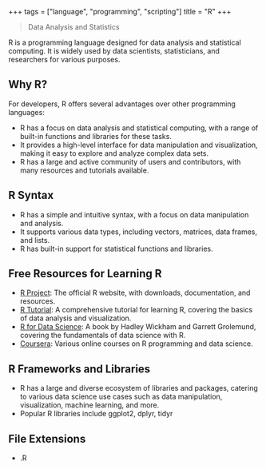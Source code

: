 +++
tags = ["language", "programming", "scripting"]
title = "R"
+++

> Data Analysis and Statistics


R is a programming language designed for data analysis and 
statistical computing. 
It is widely used by data scientists, statisticians, 
and researchers for various purposes.

## Why R?

For developers, R offers several advantages over other programming languages:

- R has a focus on data analysis and statistical computing, with a range of built-in functions and libraries for these tasks.
- It provides a high-level interface for data manipulation and visualization, making it easy to explore and analyze complex data sets.
- R has a large and active community of users and contributors, with many resources and tutorials available.

## R Syntax

- R has a simple and intuitive syntax, with a focus on data manipulation and analysis.
- It supports various data types, including vectors, matrices, data frames, and lists.
- R has built-in support for statistical functions and libraries.

## Free Resources for Learning R

- [R Project](https://www.r-project.org/): The official R website, with downloads, documentation, and resources.
- [R Tutorial](https://www.tutorialspoint.com/r/index.htm): A comprehensive tutorial for learning R, covering the basics of data analysis and visualization.
- [R for Data Science](https://r4ds.had.co.nz/): A book by Hadley Wickham and Garrett Grolemund, covering the fundamentals of data science with R.
- [Coursera](https://www.coursera.org/courses?query=R%20programming): Various online courses on R programming and data science.

## R Frameworks and Libraries

- R has a large and diverse ecosystem of libraries and packages, catering to various data science use cases such as data manipulation, visualization, machine learning, and more.
- Popular R libraries include ggplot2, dplyr, tidyr

## File Extensions

- .R